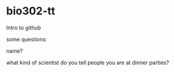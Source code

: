 # bio302-tt
Intro to github


some questions: 

name? 

what kind of scientist do you tell people you are at dinner parties? 

